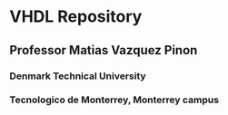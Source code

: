 # VHDL Repository
## Professor Matias Vazquez Pinon
### Denmark Technical University
### Tecnologico de Monterrey, Monterrey campus
